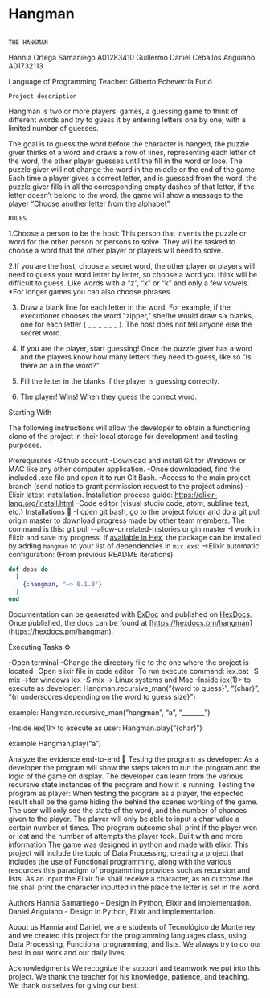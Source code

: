 # Hangman
                                                                                                                       THE HANGMAN
Hannia Ortega Samaniego 
A01283410
Guillermo Daniel Ceballos Anguiano
A01732113

Language of Programming
Teacher: Gilberto Echeverría Furió
 
 	Project description
 
Hangman is two or more players’ games, a guessing game to think of different words and try to guess it by entering letters one by one, with a limited number of guesses. 
 
The goal is to guess the word before the character is hanged, the puzzle giver thinks of a word and draws a row of lines, representing each letter of the word, the other player guesses until the fill in the word or lose.
The puzzle giver will not change the word in the middle or the end of the game 
Each time a player gives a correct letter, and is guessed from the word, the puzzle giver fills in all the corresponding empty dashes of that letter, if the letter doesn’t belong to the word, the game will show a message to the player “Choose another letter from the alphabet”
 
	RULES
	
1.Choose a person to be the host: This person that invents the puzzle or word for the other person or persons to solve. They will be tasked to choose a word that the other player or players will need to solve.
 
2.If you are the host, choose a secret word, the other player or players will need to guess your word letter by letter, so choose a word you think will be difficult to guess. Like words with a “z”, “x” or “k” and only a few vowels.
*For longer games you can also choose phrases
 
3. Draw a blank line for each letter in the word. For example, if the executioner chooses the word "zipper," she/he would draw six blanks, one for each letter ( _ _ _ _ _ _ ). The host does not tell anyone else the secret word.
 
4. If you are the player, start guessing! Once the puzzle giver has a word and the players know how many letters they need to guess, like so “Is there an a in the word?”
 
5. Fill the letter in the blanks if the player is guessing correctly.
 
6. The player! Wins! When they guess the correct word. 
 
 
 


Starting With
 
 The following instructions will allow the developer to obtain a functioning clone of the project in their local storage for development and testing purposes. 

Prerequisites
-Github account
-Download and install Git for Windows or MAC like any other computer application. 
-Once downloaded, find the included .exe file and open it to run Git Bash.
-Access to the main project branch (send notice to grant permission request to the project admins)
-Elixir latest installation. 
Installation process guide: https://elixir-lang.org/install.html
-Code editor (visual studio code, atom, sublime text, etc.)
Installations 🔧
-I open git bash, go to the project folder and do a git pull origin master to download progress made by other team members. 
The command is this:
git pull --allow-unrelated-histories origin master
-I work in Elixir and save my progress.
If [available in Hex](https://hex.pm/docs/publish), the package can be installed
by adding `hangman` to your list of dependencies in `mix.exs`:
->Elixir automatic configuration: (From previous README iterations)
```elixir
def deps do
  [
    {:hangman, "~> 0.1.0"}
  ]
end
```

Documentation can be generated with [ExDoc](https://github.com/elixir-lang/ex_doc)
and published on [HexDocs](https://hexdocs.pm). Once published, the docs can
be found at [https://hexdocs.pm/hangman](https://hexdocs.pm/hangman).

 Executing Tasks ⚙️

-Open terminal
-Change the directory file to the one where the project is located
-Open elixir file in code editor
-To run execute command:
	iex.bat -S mix ->for windows
	iex -S mix -> Linux systems and Mac
-Inside iex(1)> to execute as developer:
	Hangman.recursive_man(“{word to guess}”, “{char}”, “{n underscores depending on the word to guess size}”)

example:
	Hangman.recursive_man(“hangman”, “a”, “_______”)

-Inside iex(1)> to execute as user:
	Hangman.play(“{char}”)

example
	Hangman.play(“a”)
 
Analyze the evidence end-to-end 🔩
Testing the program as developer:
	As a developer the program will show the steps taken to run the program  and the logic of the game on display. The developer can learn from the various recursive state instances of the program and how it is running. 
Testing the program as player:
	When testing the program as a player, the expected result shall be the game hiding the behind the scenes working of the game. The user will only see the state of the word, and the number of chances given to the player. The player will only be able to input a char value a certain number of times. The program outcome shall print if the player won or lost and the number of attempts the player took.
Built with and more information
The game was designed in python and made with elixir.
This project will include the topic of Data Processing, creating a project that includes the use of Functional programming, along with the various resources this paradigm of programming provides such as recursion and lists.
As an input the Elixir file shall receive a character, as an outcome the file shall print the character inputted in the place the letter is set in the word.
 
Authors 
Hannia Samaniego - Design in Python, Elixir and implementation.
Daniel Anguiano - Design in Python, Elixir and implementation.
 
About us
Hannia and Daniel, we are students of Tecnológico de Monterrey, and we created this project for the programming languages class, using Data Processing, Functional programming, and lists.
We always try to do our best in our work and our daily lives.

Acknowledgments
We recognize the support and teamwork we put into this project.
We thank the teacher for his knowledge, patience, and teaching.
We thank ourselves for giving our best.

